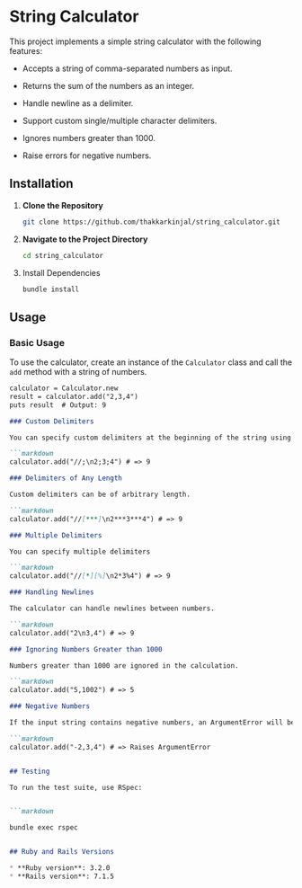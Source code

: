 # String Calculator

This project implements a simple string calculator with the following features:

* Accepts a string of comma-separated numbers as input.

* Returns the sum of the numbers as an integer.

* Handle newline as a delimiter.

* Support custom single/multiple character delimiters.

* Ignores numbers greater than 1000.

* Raise errors for negative numbers.

## Installation

1. **Clone the Repository**

	```bash
	git clone https://github.com/thakkarkinjal/string_calculator.git

2. **Navigate to the Project Directory**

	```bash
	cd string_calculator

3. Install Dependencies
	```bash
	bundle install

## Usage

### Basic Usage

To use the calculator, create an instance of the `Calculator` class and call the `add` method with a string of numbers.

```markdown
calculator = Calculator.new
result = calculator.add("2,3,4")
puts result  # Output: 9

### Custom Delimiters

You can specify custom delimiters at the beginning of the string using the format '//[delimiter]\n'.

```markdown
calculator.add("//;\n2;3;4") # => 9

### Delimiters of Any Length

Custom delimiters can be of arbitrary length.

```markdown
calculator.add("//[***]\n2***3***4") # => 9

### Multiple Delimiters

You can specify multiple delimiters

```markdown
calculator.add("//[*][%]\n2*3%4") # => 9

### Handling Newlines

The calculator can handle newlines between numbers.

```markdown
calculator.add("2\n3,4") # => 9

### Ignoring Numbers Greater than 1000

Numbers greater than 1000 are ignored in the calculation.

```markdown
calculator.add("5,1002") # => 5

### Negative Numbers

If the input string contains negative numbers, an ArgumentError will be raised.

```markdown
calculator.add("-2,3,4") # => Raises ArgumentError


## Testing

To run the test suite, use RSpec:


```markdown

bundle exec rspec


## Ruby and Rails Versions

* **Ruby version**: 3.2.0
* **Rails version**: 7.1.5
